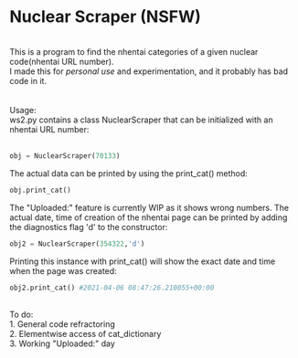 <h1>Nuclear Scraper (NSFW)</h1>
<br />
This is a program to find the nhentai categories of a given nuclear code(nhentai URL number).<br />
I made this for <i>personal use</i> and experimentation, and it probably has bad code in it.<br />
<br /><br />Usage:<br />
ws2.py contains a class NuclearScraper that can be initialized with an nhentai URL number:<br /><br />

```python
obj = NuclearScraper(70133) 
```
The actual data can be printed by using the print_cat() method:<br />

```python
obj.print_cat()
```
The "Uploaded:" feature is currently WIP as it shows wrong numbers. The actual date, time of creation of the nhentai page can be printed by adding the diagnostics flag 'd' to the constructor:<br />

```python
obj2 = NuclearScraper(354322,'d')
```
Printing this instance with print_cat() will show the exact date and time when the page was created:<br />

```python
obj2.print_cat() #2021-04-06 08:47:26.210055+00:00
```
<br />
To do:<br />
1. General code refractoring<br />
2. Elementwise access of cat_dictionary<br />
3. Working "Uploaded:" day<br />
